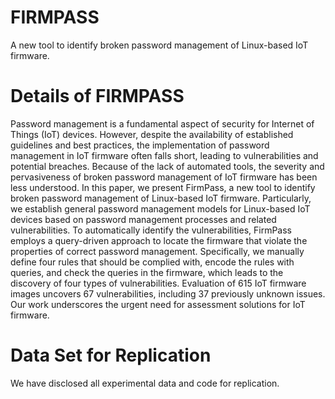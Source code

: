 # FIRMPASS
A new tool to identify broken password management of Linux-based IoT firmware.

# Details of FIRMPASS
Password management is a fundamental aspect of security for Internet of Things (IoT) devices. However, despite
the availability of established guidelines and best practices, the implementation of password management
in IoT firmware often falls short, leading to vulnerabilities and potential breaches. Because of the lack of
automated tools, the severity and pervasiveness of broken password management of IoT firmware has been
less understood.
In this paper, we present FirmPass, a new tool to identify broken password management of Linux-based IoT
firmware. Particularly, we establish general password management models for Linux-based IoT devices based
on password management processes and related vulnerabilities. To automatically identify the vulnerabilities,
FirmPass employs a query-driven approach to locate the firmware that violate the properties of correct
password management. Specifically, we manually define four rules that should be complied with, encode
the rules with queries, and check the queries in the firmware, which leads to the discovery of four types of
vulnerabilities. Evaluation of 615 IoT firmware images uncovers 67 vulnerabilities, including 37 previously
unknown issues. Our work underscores the urgent need for assessment solutions for IoT firmware.

# Data Set for Replication
We have disclosed all experimental data and code for replication.
